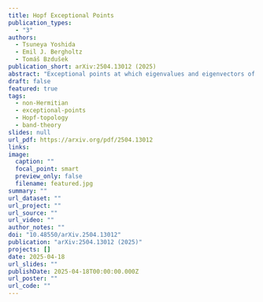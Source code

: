 ```yaml
---
title: Hopf Exceptional Points
publication_types:
  - "3"
authors:
  - Tsuneya Yoshida
  - Emil J. Bergholtz
  - Tomáš Bzdušek
publication_short: arXiv:2504.13012 (2025)
abstract: "Exceptional points at which eigenvalues and eigenvectors of non-Hermitian matrices coalesce are ubiquitous in the description of a wide range of platforms from photonic or mechanical metamaterials to open quantum systems. Here, we introduce a class of Hopf exceptional points (HEPs) that are protected by the Hopf invariants (including the higher-dimensional generalizations) and which exhibit phenomenology sharply distinct from conventional exceptional points. Saliently, owing to their $\mathbb{Z}_{2}$ topological invariant related to the Witten anomaly, three-fold HEPs and symmetry-protected five-fold HEPs act as their own ``antiparticles". Furthermore, based on higher homotopy groups of spheres, we predict the existence of multifold HEPs and symmetry-protected HEPs with non-Hermitian topology captured by a range of finite groups (such as $\mathbb{Z}_3$, $\mathbb{Z}_{12}$, or $\mathbb{Z}_{24}$) beyond the periodic table of Bernard-LeClair symmetry classes."
draft: false
featured: true
tags:
  - non-Hermitian
  - exceptional-points
  - Hopf-topology
  - band-theory
slides: null
url_pdf: https://arxiv.org/pdf/2504.13012
links:
image:
  caption: ""
  focal_point: smart
  preview_only: false
  filename: featured.jpg
summary: ""
url_dataset: ""
url_project: ""
url_source: ""
url_video: ""
author_notes: ""
doi: "10.48550/arXiv.2504.13012"
publication: "arXiv:2504.13012 (2025)"
projects: []
date: 2025-04-18
url_slides: ""
publishDate: 2025-04-18T00:00:00.000Z
url_poster: ""
url_code: ""
---
```

